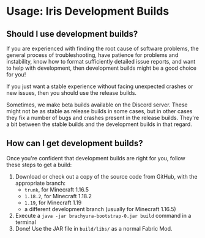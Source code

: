# Usage: Iris Development Builds

## Should I use development builds?

If you are experienced with finding the root cause of software problems, the general process of troubleshooting, have patience for problems and instability, know how to format sufficiently detailed issue reports, and want to help with development, then development builds might be a good choice for you!

If you just want a stable experience without facing unexpected crashes or new issues, then you should use the release builds.

Sometimes, we make beta builds available on the Discord server. These might not be as stable as release builds in some cases, but in other cases they fix a number of bugs and crashes present in the release builds. They're a bit between the stable builds and the development builds in that regard.


## How can I get development builds?

Once you're confident that development builds are right for you, follow these steps to get a build:

1. Download or check out a copy of the source code from GitHub, with the appropriate branch:
    - `trunk`, for Minecraft 1.16.5
    - `1.18.2`, for Minecraft 1.18.2
    - `1.19`, for Minecraft 1.19
    - a different development branch (usually for Minecraft 1.16.5)
2. Execute a `java -jar brachyura-bootstrap-0.jar build` command in a terminal
3. Done! Use the JAR file in `build/libs/` as a normal Fabric Mod.

